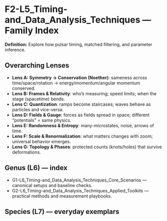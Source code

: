# F2-L5_Timing-and_Data_Analysis_Techniques — Family Index
**Definition:** Explore how pulsar timing, matched filtering, and parameter inference.

## Overarching Lenses

- **Lens A: Symmetry -> Conservation (Noether)**: sameness across time/space/rotation → energy/momentum/angular momentum conserved.
- **Lens B: Frames & Relativity**: who’s measuring; speed limits; when the stage (spacetime) bends.
- **Lens C: Quantization**: ramps become staircases; waves behave as particles and vice-versa.
- **Lens D: Fields & Gauge**: forces as fields spread in space; different “potentials” = same physics.
- **Lens E: Randomness & Entropy**: many-microstates, noise, arrows of time.
- **Lens F: Scale & Renormalization**: what matters changes with zoom; universal behavior emerges.
- **Lens G: Topology & Phases**: protected counts (knots/holes) that survive deformations.

## Genus (L6) — index
- G1-L6_Timing-and_Data_Analysis_Techniques_Core_Scenarios — canonical setups and baseline checks.
- G2-L6_Timing-and_Data_Analysis_Techniques_Applied_Toolkits — practical methods and measurement playbooks.

## Species (L7) — everyday exemplars
